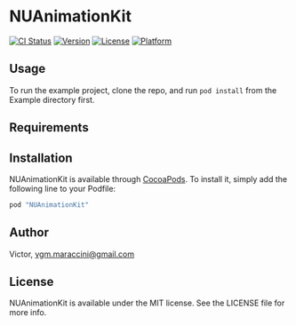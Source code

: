 # NUAnimationKit

[![CI Status](http://img.shields.io/travis/Victor/NUAnimationKit.svg?style=flat)](https://travis-ci.org/Victor/NUAnimationKit)
[![Version](https://img.shields.io/cocoapods/v/NUAnimationKit.svg?style=flat)](http://cocoapods.org/pods/NUAnimationKit)
[![License](https://img.shields.io/cocoapods/l/NUAnimationKit.svg?style=flat)](http://cocoapods.org/pods/NUAnimationKit)
[![Platform](https://img.shields.io/cocoapods/p/NUAnimationKit.svg?style=flat)](http://cocoapods.org/pods/NUAnimationKit)

## Usage

To run the example project, clone the repo, and run `pod install` from the Example directory first.

## Requirements

## Installation

NUAnimationKit is available through [CocoaPods](http://cocoapods.org). To install
it, simply add the following line to your Podfile:

```ruby
pod "NUAnimationKit"
```

## Author

Victor, vgm.maraccini@gmail.com

## License

NUAnimationKit is available under the MIT license. See the LICENSE file for more info.
